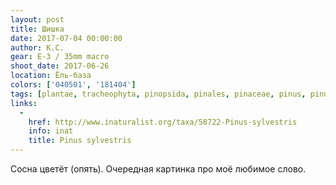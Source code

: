 ```yaml
---
layout: post
title: Шишка
date: 2017-07-04 00:00:00
author: К.С.
gear: E-3 / 35mm macro
shoot_date: 2017-06-26
location: Ёль-база
colors: ['040501', '181404']
tags: [plantae, tracheophyta, pinopsida, pinales, pinaceae, pinus, pinus sylvestris]
links:
  -
    href: http://www.inaturalist.org/taxa/58722-Pinus-sylvestris
    info: inat
    title: Pinus sylvestris
---
```

Сосна цветёт (опять). Очередная картинка про моё любимое слово.
